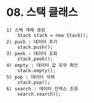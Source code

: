 # 08. 스택 클래스 
    1) 스택 객체 생성 
        Stack stack = new Stack();
    2) push : 데이터 추가
        stack.push();
    3) peek : 데이터 조회
        stack.peek();
    4) empty : 데이터 값 유무 확인
        stack.empty();
    5) pop : 데이터 삭제
        stack.pop();
    6) search : 데이터 인덱스 조회
        search.search();
